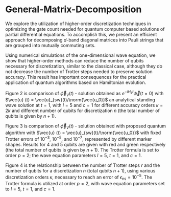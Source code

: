 # General-Matrix-Decomposition
We explore the utilization of higher-order discretization techniques in optimizing the gate count needed for quantum computer based solutions of partial differential equations. To accomplish this, we present an efficient approach for decomposing $d$-band diagonal matrices into Pauli strings that are grouped into mutually commuting sets.

Using numerical simulations of the one-dimensional wave equation, we show that higher-order methods can reduce the number of qubits necessary for discretization, similar to the classical case, although they do not decrease the number of Trotter steps needed to preserve solution accuracy. This result has important consequences for the practical application of quantum algorithms based on Hamiltonian evolution.

Figure 2 is comparison of $\vec{\phi}_V (t)$ - solution obtained as $e^{-i H_k t} \vec{\psi} (t=0)$ with $\vec{u} (t) = \vec{u}_{sw}(t)/\norm{\vec{u_0}}$ an analytical standing wave solution at $t=1$, with $l=5$ and $c=1$ for different accuracy orders $\kappa=2k$ and different number of qubits for discretization $n$ (the total number of qubits is given by $n+1$).

Figure 3 is comparison of $\vec{\phi}_V (t)$ - solution obtained with proposed quantum algorithm with $\vec{u} (t) = \vec{u}_{sw}(t)/\norm{\vec{u_0}}$ with fixed Trotter errors of $10^{-3}$, $10^{-5}$, and $10^{-7}$, represented by different marker shapes.  Results for $4$ and $5$ qubits are given with red and green respectively (the total number of qubits is given by $n+1$). The Trotter formula is set to order $p=2$; the wave equation parameters $l=5$, $t=1$, and $c=1$.

Figure 4 is the relationship between the number of Trotter steps $r$ and the number of qubits for a discretization $n$ (total qubits $n+1$), using various discretization orders $\kappa$, necessary to reach an error of $\epsilon_{\text{ns}} = 10^{-5}$. The Trotter formula is utilized at order $p=2$, with wave equation parameters set to $l=5$, $t=1$, and $c=1$.
